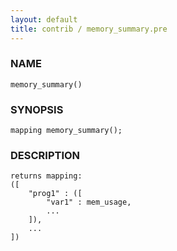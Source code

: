 ```yaml
---
layout: default
title: contrib / memory_summary.pre
---
```


### NAME

    memory_summary()

### SYNOPSIS

    mapping memory_summary();

### DESCRIPTION

    returns mapping:
    ([
        "prog1" : ([
            "var1" : mem_usage,
            ...
        ]),
        ...
    ])
